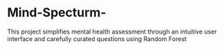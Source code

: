 # Mind-Specturm-
This project simplifies mental health assessment through an intuitive user interface and carefully curated questions using Random Forest
